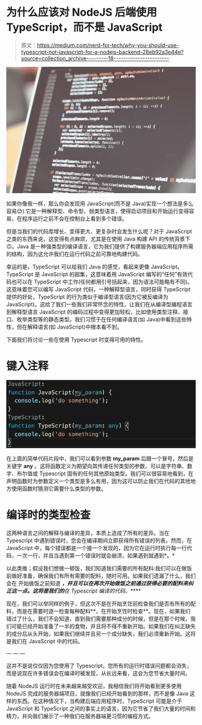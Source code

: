 # 为什么应该对 NodeJS 后端使用 TypeScript，而不是 JavaScript

> 原文：<https://medium.com/nerd-for-tech/why-you-should-use-typescript-not-javascript-for-a-nodejs-backend-28eb92a3e44e?source=collection_archive---------18----------------------->

![](img/feec9f4d8f2e7628a0a824bc3de5a7c0.png)

如果你像我一样，那么你会发现用 JavaScript(而不是 Java)实现一个想法是多么容易😊).它是一种解释型、命令型、弱类型语言，使得启动项目和开始运行变得容易，在程序运行之前不会在控制台上看到多个错误。

但是当我们的代码库增长、变得更大、更复杂时会发生什么呢？对于 JavaScript 之类的东西来说，这变得有点麻烦，尤其是在使用 Java 构建 API 的传统背景下🙃。Java 是一种强类型的编译语言，它为我们提供了构建服务器端应用程序所需的结构，因为这允许我们在运行代码之前可靠地构建代码。

幸运的是，TypeScript 可以给我们 Java 的感觉，看起来更像 JavaScript。TypeScript 是 JavaScript 的超集，这意味着用 JavaScript 编写的“任何”有效代码也可以在 TypeScript 中工作(任何都用引号括起来，因为语法可能略有不同)。这意味着您可以编写 JavaScript 代码，一种解释型语言，同时获得 TypeScript 提供的好处，TypeScript 的行为类似于编译型语言(因为它被反编译为 JavaScript)。这给了我们一些我们非常怀念的特性，让我们在从编译型编程语言到解释型语言 JavaScript 的编码过程中变得更加轻松，比如使用类型注释、接口、枚举类型等的静态类型。我们习惯于在任何编译语言(如 Java)中看到这些特性，但在解释语言(如 JavaScript)中根本看不到。

下面我们将讨论一些在使用 Typescript 时变得可用的特性。

# 键入注释

![](img/3f7f5f3700f532130617f62a3be0b491.png)

在上面的简单代码片段中，我们可以看到参数 **my_param** 后跟一个冒号，然后是关键字 **any** 。这将函数定义为期望向其传递任何类型的参数，可以是字符串、数字、布尔值或 Typescript 固有的任何其他原始类型。我们可以很容易地看到，在声明函数时为参数定义一个类型是多么有用，因为这可以防止我们在代码的其他地方使用函数时猜测它需要什么类型的参数。

# **编译时的类型检查**

这两种语言之间的解释与编译的差异，本质上造成了所有的差异。当在 Typescript 中遇到错误时，您会在编译期间立即获得所有错误的列表。然而，在 JavaScript 中，每个错误都是一个接一个发现的，因为它在运行时执行每一行代码，一次一行，并且当遇到第一个错误时就会崩溃，如果遇到就遇到*。*

以此类推；假设我们想做一顿饭，我们知道我们需要的所有配料:我们可以在做饭前做好准备，确保我们有所有需要的配料，随时可用。如果我们遗漏了什么，我们会在 开始做饭之前知道 ***，并且可以在再次开始做饭之前通过获得必要的配料来纠正这一点。这将是我们的**在 Typescript 编译的代码。*****

现在，我们可以举同样的例子，但这次不是在开始烹饪前检查我们是否有所有的配料，而是在需要时逐一检查每种配料**，在开始烹饪时检查**。现在，如果我们错过了什么，我们不会知道，直到我们需要那种成分的时候，但是在那个时候，我们可能已经开始准备了一半的食物，并且将不得不重新开始。如果我们在纠正缺失的成分后从头开始，如果我们继续并且另一个成分缺失，我们必须重新开始。这将是我们在 JavaScript 中的代码。

— — —

这并不是说仅仅因为您使用了 Typescript，您所有的运行时错误问题都会消失，而是说现在许多错误会在编译时被发现，从长远来看，这会为您节省大量时间。

随着 NodeJS 运行时在未来越来越受欢迎，我相信我们将开始看到更多使用 NodeJS 完成的服务器端项目，就像我们已经开始看到的那样，而不是像 Java 这样的东西。在这种情况下，当构建后端应用程序时，TypeScript 可能是介于 JavaScript 和 TypeScript 之间的事实上的语言，因为它节省了我们大量的时间和精力，并向我们展示了一种我们在服务器端更习惯的编程方式。